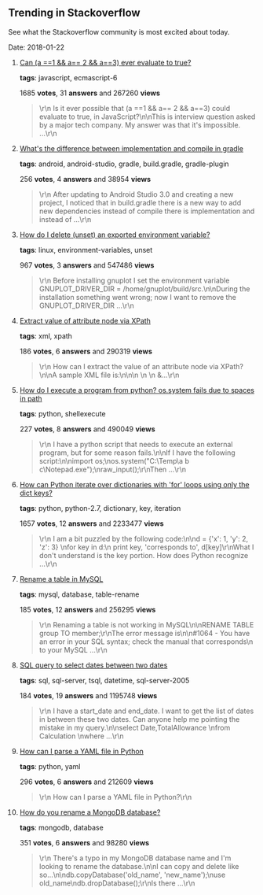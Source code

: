 ## Trending in Stackoverflow

See what the Stackoverflow community is most excited about today.

Date: 2018-01-22


1. [Can (a ==1 && a== 2 && a==3) ever evaluate to true?](https://stackoverflow.com/questions/48270127/can-a-1-a-2-a-3-ever-evaluate-to-true)

    **tags**: javascript, ecmascript-6
            
    1685 **votes**, 31 **answers** and 267260 **views**

    > \r\n            Is it ever possible that (a ==1 && a== 2 && a==3) could evaluate to true, in JavaScript?\n\nThis is interview question asked by a major tech company. My answer was that it's impossible. ...\r\n        

    
2. [What's the difference between implementation and compile in gradle](https://stackoverflow.com/questions/44493378/whats-the-difference-between-implementation-and-compile-in-gradle)

    **tags**: android, android-studio, gradle, build.gradle, gradle-plugin
            
    256 **votes**, 4 **answers** and 38954 **views**

    > \r\n            After updating to Android Studio 3.0 and creating a new project, I noticed that in build.gradle there is a new way to add new dependencies instead of compile there is implementation and instead of ...\r\n        

    
3. [How do I delete (unset) an exported environment variable?](https://stackoverflow.com/questions/6877727/how-do-i-delete-unset-an-exported-environment-variable)

    **tags**: linux, environment-variables, unset
            
    967 **votes**, 3 **answers** and 547486 **views**

    > \r\n            Before installing gnuplot I set the environment variable GNUPLOT_DRIVER_DIR = /home/gnuplot/build/src.\n\nDuring the installation something went wrong; now I want to remove the GNUPLOT_DRIVER_DIR ...\r\n        

    
4. [Extract value of attribute node via XPath](https://stackoverflow.com/questions/4835891/extract-value-of-attribute-node-via-xpath)

    **tags**: xml, xpath
            
    186 **votes**, 6 **answers** and 290319 **views**

    > \r\n            How can I extract the value of an attribute node via XPath?\n\nA sample XML file is:\n\n<parents name='Parents'>\n  <Parent id='1' name='Parent_1'>\n    <Children name='Children'>\n      &...\r\n        

    
5. [How do I execute a program from python? os.system fails due to spaces in path](https://stackoverflow.com/questions/204017/how-do-i-execute-a-program-from-python-os-system-fails-due-to-spaces-in-path)

    **tags**: python, shellexecute
            
    227 **votes**, 8 **answers** and 490049 **views**

    > \r\n            I have a python script that needs to execute an external program, but for some reason fails.\n\nIf I have the following script:\n\nimport os;\nos.system("C:\\Temp\\a b c\\Notepad.exe");\nraw_input();\r\nThen ...\r\n        

    
6. [How can Python iterate over dictionaries with 'for' loops using only the dict keys?](https://stackoverflow.com/questions/3294889/how-can-python-iterate-over-dictionaries-with-for-loops-using-only-the-dict-ke)

    **tags**: python, python-2.7, dictionary, key, iteration
            
    1657 **votes**, 12 **answers** and 2233477 **views**

    > \r\n            I am a bit puzzled by the following code:\n\nd = {'x': 1, 'y': 2, 'z': 3} \nfor key in d:\n    print key, 'corresponds to', d[key]\r\nWhat I don't understand is the key portion. How does Python recognize ...\r\n        

    
7. [Rename a table in MySQL](https://stackoverflow.com/questions/12650370/rename-a-table-in-mysql)

    **tags**: mysql, database, table-rename
            
    185 **votes**, 12 **answers** and 256295 **views**

    > \r\n            Renaming a table is not working in MySQL\n\nRENAME TABLE group TO member;\r\nThe error message is\n\n#1064 - You have an error in your SQL syntax; check the manual that corresponds\n        to your MySQL ...\r\n        

    
8. [SQL query to select dates between two dates](https://stackoverflow.com/questions/5125076/sql-query-to-select-dates-between-two-dates)

    **tags**: sql, sql-server, tsql, datetime, sql-server-2005
            
    184 **votes**, 19 **answers** and 1195748 **views**

    > \r\n            I have a start_date and end_date. I want to get the list of dates in between these two dates. Can anyone help me pointing the mistake in my query.\n\nselect Date,TotalAllowance \nfrom Calculation \nwhere ...\r\n        

    
9. [How can I parse a YAML file in Python](https://stackoverflow.com/questions/1773805/how-can-i-parse-a-yaml-file-in-python)

    **tags**: python, yaml
            
    296 **votes**, 6 **answers** and 212609 **views**

    > \r\n            How can I parse a YAML file in Python?\r\n        

    
10. [How do you rename a MongoDB database?](https://stackoverflow.com/questions/9201832/how-do-you-rename-a-mongodb-database)

    **tags**: mongodb, database
            
    351 **votes**, 6 **answers** and 98280 **views**

    > \r\n            There's a typo in my MongoDB database name and I'm looking to rename the database.\n\nI can copy and delete like so...\n\ndb.copyDatabase('old_name', 'new_name');\nuse old_name\ndb.dropDatabase();\r\nIs there ...\r\n        

    
